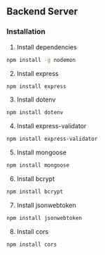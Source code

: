 ## Backend Server

### Installation

1. Install dependencies
```bash
npm install -g nodemon
```
2. Install express
```bash
npm install express
```
3. Install dotenv
```bash
npm install dotenv
```
4. Install express-validator
```bash
npm install express-validator
```
5. Install mongoose
```bash
npm install mongoose
```
6. Install bcrypt
```bash
npm install bcrypt
```
7. Install jsonwebtoken
```bash
npm install jsonwebtoken
```
8. Install cors
```bash
npm install cors
```